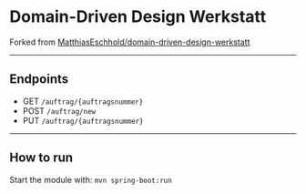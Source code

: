 # Domain-Driven Design Werkstatt

Forked from [MatthiasEschhold/domain-driven-design-werkstatt](https://github.com/MatthiasEschhold/domain-driven-design-werkstatt)

---
## Endpoints

- GET `/auftrag/{auftragsnummer}`
- POST `/auftrag/new`
- PUT `/auftrag/{auftragsnummer}`

---
## How to run

Start the module with: `mvn spring-boot:run`